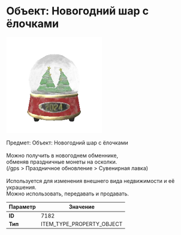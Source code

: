 # Объект: Новогодний шар с ёлочками

![Item Image](../img/7182.webp?raw=true)

Предмет: Объект: Новогодний шар с ёлочками<br><br>Можно получить в новогоднем обменнике,<br>обменяв праздничные монеты на осколки.<br>(/gps > Праздничное обновление > Сувенирная лавка)<br><br>Используется для изменения внешнего вида недвижимости и её украшения.<br>Можно использовать, передавать и продавать.


| Параметр | Значение |
|----------|----------|
| **ID** | 7182 |
| **Тип** | ITEM_TYPE_PROPERTY_OBJECT |

